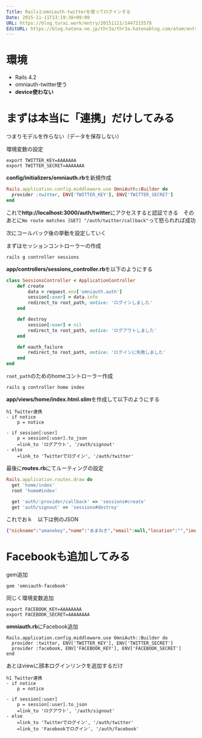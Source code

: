 ```yaml
---
Title: Railsとomniauth-twitterを使ってログインする
Date: 2015-11-11T13:19:38+09:00
URL: https://blog.turai.work/entry/20151111/1447215578
EditURL: https://blog.hatena.ne.jp/thr3a/thr3a.hatenablog.com/atom/entry/6653458415127724410
---
```


# 環境
 - Rails 4.2
 - omniauth-twitter使う
 - **device使わない**

# まずは本当に「連携」だけしてみる
つまりモデルを作らない（データを保存しない）

環境変数の設定
```
export TWITTER_KEY=AAAAAAA
export TWITTER_SECRET=AAAAAAA
```

**config/initializers/omniauth.rb**を新規作成
```ruby
Rails.application.config.middleware.use OmniAuth::Builder do
  provider :twitter, ENV['TWITTER_KEY'], ENV['TWITTER_SECRET']
end
```
これで**http://localhost:3000/auth/twitter**にアクセスすると認証できる　そのあとに`No route matches [GET] "/auth/twitter/callback"`って怒られれば成功

次にコールバック後の挙動を設定していく

まずはセッションコントローラーの作成
```
rails g controller sessions
```
**app/controllers/sessions_controller.rb**を以下のようにする
```ruby
class SessionsController < ApplicationController
	def create
		data = request.env['omniauth.auth']
		session[:user] = data.info
		redirect_to root_path, notice: 'ログインしました'
	end

	def destroy
		session[:user] = nil
		redirect_to root_path, notice: 'ログアウトしました'
	end

	def oauth_failure
		redirect_to root_path, notice: 'ログインに失敗しました'
	end
end
```
`root_path`のためのhomeコントローラー作成
```
rails g controller home index
```

**app/views/home/index.html.slim**を作成して以下のようにする
```
h1 Twitter連携
- if notice
	p = notice

- if session[:user]
	p = session[:user].to_json
	=link_to 'ログアウト', '/auth/signout'
- else
	=link_to 'Twitterでログイン', '/auth/twitter'

```
最後に**routes.rb**にてルーティングの設定
```ruby
Rails.application.routes.draw do
  get 'home/index'
  root 'home#index'

  get 'auth/:provider/callback' => 'sessions#create'
  get 'auth/signout' => 'sessions#destroy'
```

これでおｋ　以下は例のJSON
```json
{"nickname":"amanekey","name":"あまねき","email":null,"location":"","image":"http://pbs.twimg.com/profile_images/664096442835820544/edyJrRSj_normal.jpg","description":"駅メモer必見：http://t.co/KaeV3KT6xS\n\n選ばれたのは白猫でした","urls":{"Website":null,"Twitter":"https://twitter.com/amanekey"}}
```

# Facebookも追加してみる

gem追加
```
gem 'omniauth-facebook'
```

同じく環境変数追加
```
export FACEBOOK_KEY=AAAAAAAA
export FACEBOOK_SECRET=AAAAAAAA
```

**omniauth.rb**にFacebook追加
```
Rails.application.config.middleware.use OmniAuth::Builder do
  provider :twitter, ENV['TWITTER_KEY'], ENV['TWITTER_SECRET']
  provider :facebook, ENV['FACEBOOK_KEY'], ENV['FACEBOOK_SECRET']
end
```

あとはviewに顔本ログインリンクを追加するだけ
```
h1 Twitter連携
- if notice
	p = notice

- if session[:user]
	p = session[:user].to_json
	=link_to 'ログアウト', '/auth/signout'
- else
	=link_to 'Twitterでログイン', '/auth/twitter'
	=link_to 'Facebookでログイン', '/auth/facebook'
```
